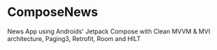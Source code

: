 # ComposeNews
News App using Androids' Jetpack Compose with Clean MVVM &amp; MVI architecture, Paging3, Retrofit, Room and HILT
